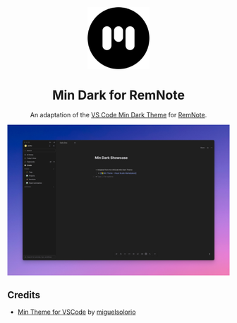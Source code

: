 <div align="center">

<img src="https://raw.githubusercontent.com/arn4v/remnote-min-dark/main/logo.png" width="140" />

# Min Dark for RemNote

An adaptation of the [VS Code Min Dark Theme](https://marketplace.visualstudio.com/items?itemName=miguelsolorio.min-theme) for [RemNote](https://remnote.com).

![](https://raw.githubusercontent.com/arn4v/remnote-min-dark/main/screenshot.jpg)

</div>

## Credits

- [Min Theme for VSCode](https://github.com/miguelsolorio/min-theme) by [miguelsolorio](https://github.com/miguelsolorio)
